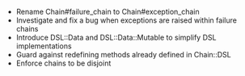 * Rename Chain#failure_chain to Chain#exception_chain
* Investigate and fix a bug when exceptions are raised within failure chains
* Introduce DSL::Data and DSL::Data::Mutable to simplify DSL implementations
* Guard against redefining methods already defined in Chain::DSL
* Enforce chains to be disjoint
